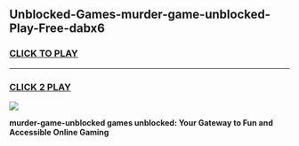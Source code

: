 
## Unblocked-Games-murder-game-unblocked-Play-Free-dabx6
<h3>
<a href="https://premium76.site?title=murder-game-unblocked&ref=12A">CLICK TO PLAY</a></h3>
<hr>

<h3>
<a href="https://premium76.site?title=murder-game-unblocked&ref=12A">CLICK 2 PLAY</a>
  
</h3>

<a href="https://premium76.site?title=murder-game-unblocked&ref=12A"><img src="https://clearcache.store/games.png"></a>


**murder-game-unblocked games unblocked: Your Gateway to Fun and Accessible Online Gaming**
